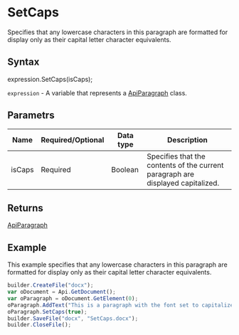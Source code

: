 # SetCaps

Specifies that any lowercase characters in this paragraph are formatted for display only as their capital letter character equivalents.

## Syntax

expression.SetCaps(isCaps);

`expression` - A variable that represents a [ApiParagraph](../ApiParagraph.md) class.

## Parametrs

| **Name** | **Required/Optional** | **Data type** | **Description** |
| ------------- | ------------- | ------------- | ------------- |
| isCaps | Required | Boolean | Specifies that the contents of the current paragraph are displayed capitalized. |

## Returns

[ApiParagraph](../ApiParagraph.md)

## Example

This example specifies that any lowercase characters in this paragraph are formatted for display only as their capital letter character equivalents.

```javascript
builder.CreateFile("docx");
var oDocument = Api.GetDocument();
var oParagraph = oDocument.GetElement(0);
oParagraph.AddText("This is a paragraph with the font set to capitalized letters.");
oParagraph.SetCaps(true);
builder.SaveFile("docx", "SetCaps.docx");
builder.CloseFile();
```